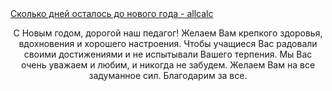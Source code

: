 <!DOCTYPE html> 
<html lang="ru"> 
<head> 
</head> 
<body> 
<div> 
<a href="https://allcalc.ru/node/1868" data-weight="450px" data-height="400px">Сколько дней осталось до нового года - allcalc</a><script src="https://allcalc.ru/widgets/script.js"></script> 
<p align="center"> 
 С Новым годом, дорогой наш педагог! Желаем Вам крепкого здоровья, вдохновения и хорошего настроения. Чтобы учащиеся Вас радовали своими достижениями и не испытывали Вашего терпения. Мы Вас очень уважаем и любим, и никогда не забудем. Желаем Вам на все задуманное сил. Благодарим за все.
</p> 
</div> 
</body> 
</html>
